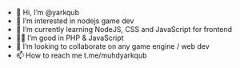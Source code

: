 - 👋 Hi, I’m @yarkqub
- 👀 I’m interested in nodejs game dev
- 🌱 I’m currently learning NodeJS, CSS and JavaScript for frontend
- 🦸‍♂️ I’m good in PHP & JavaScript
- 💞️ I’m looking to collaborate on any game engine / web dev
- 📫 How to reach me t.me/muhdyarkqub

<!---
yarkqub/yarkqub is a ✨ special ✨ repository because its `README.md` (this file) appears on your GitHub profile.
You can click the Preview link to take a look at your changes.
--->
